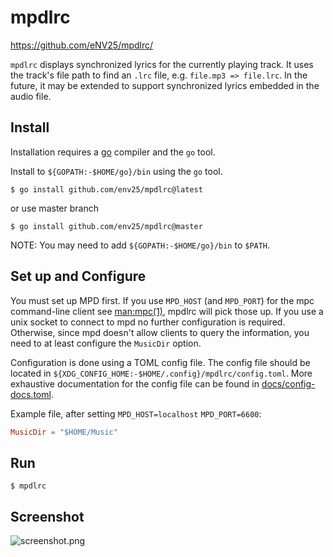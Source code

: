 <!-- vi: set wrap: -->

# mpdlrc

https://github.com/eNV25/mpdlrc/

`mpdlrc` displays synchronized lyrics for the currently playing track.
It uses the track's file path to find an `.lrc` file, e.g. `file.mp3 => file.lrc`.
In the future, it may be extended to support synchronized lyrics embedded in the audio file.

## Install

Installation requires a [go](http://golang.org/) compiler and the `go` tool.

Install to `${GOPATH:-$HOME/go}/bin` using the `go` tool.

```console
$ go install github.com/env25/mpdlrc@latest
```

or use master branch

```console
$ go install github.com/env25/mpdlrc@master
```

NOTE: You may need to add `${GOPATH:-$HOME/go}/bin` to `$PATH`.

## Set up and Configure

You must set up MPD first. If you use `MPD_HOST` (and `MPD_PORT`) for
the mpc command-line client see [man:mpc(1)], mpdlrc will pick those up.
If you use a unix socket to connect to mpd no further configuration is
required. Otherwise, since mpd doesn't allow clients to query the
information, you need to at least configure the `MusicDir` option.

Configuration is done using a TOML config file. The config file should
be located in `${XDG_CONFIG_HOME:-$HOME/.config}/mpdlrc/config.toml`.
More exhaustive documentation for the config file can be found in
[docs/config-docs.toml](docs/config-docs.toml).

Example file, after setting `MPD_HOST=localhost` `MPD_PORT=6600`:

```toml
MusicDir = "$HOME/Music"
```

## Run

```console
$ mpdlrc
```

## Screenshot

![screenshot.png](https://user-images.githubusercontent.com/61089994/178155519-89f2829c-9640-459b-8df0-1478354e26ab.png)

[man:mpc(1)]: https://man.archlinux.org/man/mpc.1
